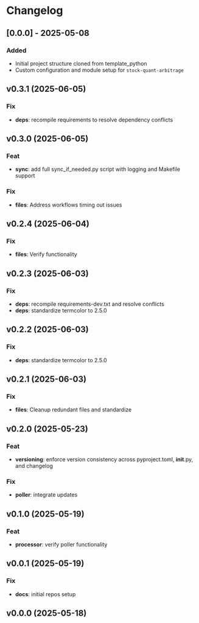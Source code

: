 # Changelog

## [0.0.0] - 2025-05-08

### Added

- Initial project structure cloned from template_python
- Custom configuration and module setup for `stock-quant-arbitrage`

## v0.3.1 (2025-06-05)

### Fix

- **deps**: recompile requirements to resolve dependency conflicts

## v0.3.0 (2025-06-05)

### Feat

- **sync**: add full sync_if_needed.py script with logging and Makefile support

### Fix

- **files**: Address workflows timing out issues

## v0.2.4 (2025-06-04)

### Fix

- **files**: Verify functionality

## v0.2.3 (2025-06-03)

### Fix

- **deps**: recompile requirements-dev.txt and resolve conflicts
- **deps**: standardize termcolor to 2.5.0

## v0.2.2 (2025-06-03)

### Fix

- **deps**: standardize termcolor to 2.5.0

## v0.2.1 (2025-06-03)

### Fix

- **files**: Cleanup redundant files and standardize

## v0.2.0 (2025-05-23)

### Feat

- **versioning**: enforce version consistency across pyproject.toml, __init__.py, and changelog

### Fix

- **poller**: integrate updates

## v0.1.0 (2025-05-19)

### Feat

- **processor**: verify poller functionality

## v0.0.1 (2025-05-19)

### Fix

- **docs**: initial repos setup

## v0.0.0 (2025-05-18)
